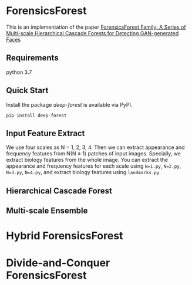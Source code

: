 # ForensicsForest

This is an implementation of the paper [ForensicsForest Family: A Series of Multi-scale Hierarchical Cascade Forests for Detecting GAN-generated Faces](https://ieeexplore.ieee.org/abstract/document/10219895)

## **Requirements**

python 3.7

## **Quick Start**

Install the package *deep-forest* is available via PyPI.

`pip install deep-forest`

## Input Feature Extract
We use four scales as N = 1, 2, 3, 4. Then we can extract appearance and frequency features from N(N ≥ 1) patches of input images. Specially, we extract biology features from the whole
image. You can extract the appearance and frequency features for each scale using `N=1.py`, `N=2.py`, `N=3.py`, `N=4.py`, and extract biology features using `landmarks.py`.


## Hierarchical Cascade Forest

## Multi-scale Ensemble

# Hybrid ForensicsForest

# Divide-and-Conquer ForensicsForest
